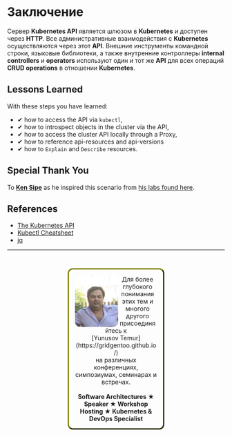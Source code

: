 # Заключение #

Сервер **Kubernetes API** является шлюзом в **Kubernetes** и доступен через **HTTP**. Все административные взаимодействия с **Kubernetes** осуществляются через этот **API**. Внешние инструменты командной строки, языковые библиотеки, а также внутренние контроллеры **internal controllers**  и **operators** используют один и тот же **API** для всех операций **CRUD operations** в отношении **Kubernetes**.

## Lessons Learned ##

With these steps you have learned:

- &#x2714; how to access the API via `kubectl`,
- &#x2714; how to introspect objects in the cluster via the API,
- &#x2714; how to access the cluster API locally through a Proxy,
- &#x2714; how to reference api-resources and api-versions
- &#x2714; how to `Explain` and `Describe` resources.

## Special Thank You

To **[Ken Sipe](https://www.linkedin.com/in/kensipe/)** as he inspired this scenario from [his labs found here](https://github.com/kensipe/k8s-ext-workshop).

## References ##

- [The Kubernetes API](https://kubernetes.io/docs/concepts/overview/kubernetes-api/)
- [Kubectl Cheatsheet](https://kubernetes.io/docs/reference/kubectl/cheatsheet/)
- [jq](https://stedolan.github.io/jq/)

------
<p style="text-align: center; padding: 1em; margin: 3em; margin-left: 10em; margin-right: 10em; border-; 1px; border-color: olive;  border-radius: 12px; border-style:outset">
<img align="left" src="./assets/yunusov.png" width="100" style="border-radius: 12px">
Для более глубокого понимания этих тем и многого другого присоединяйтесь к <br>[Yunusov Temur](https://gridgentoo.github.io/)<br> на различных конференциях, симпозиумах, семинарах и встречах.
<br><br>
<b>Software Architectures ★ Speaker ★ Workshop Hosting ★ Kubernetes & DevOps Specialist</b>
</p>